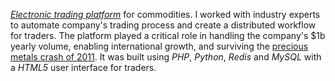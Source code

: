 *[Electronic trading platform][etp]* for commodities.
I worked with industry experts to automate company's trading process and
create a distributed workflow for traders.
The platform played a critical role in
handling the company's $1b yearly volume, 
enabling international growth,
and surviving the [precious metals crash of 2011][crash].
It was built using *PHP*, *Python*, *Redis* and *MySQL* with a *HTML5*
user interface for traders.

[etp]: https://en.wikipedia.org/wiki/Electronic_trading_platform "System to place orders for financial products over a network"
[crash]: http://latimesblogs.latimes.com/money_co/2011/09/gold-may-not-be-quite-the-safe-haven-that-some-investors-had-hoped-the-price-of-gold-skidded-to-its-lowest-level-in-almost.html

